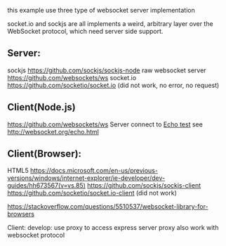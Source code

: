 this example use three type of websocket server implementation

socket.io and sockjs are all implements a weird, arbitrary layer over the WebSocket protocol, which need server side support.



## Server:
sockjs https://github.com/sockjs/sockjs-node
raw websocket server https://github.com/websockets/ws
socket.io https://github.com/socketio/socket.io (did not work, no error, no request)

## Client(Node.js)
https://github.com/websockets/ws
Server connect to [Echo test](ws://echo.websocket.org) see http://websocket.org/echo.html

## Client(Browser):
HTML5 https://docs.microsoft.com/en-us/previous-versions/windows/internet-explorer/ie-developer/dev-guides/hh673567(v=vs.85)
https://github.com/sockjs/sockjs-client
https://github.com/socketio/socket.io-client (did not work)




https://stackoverflow.com/questions/5510537/websocket-library-for-browsers





Client:
develop:
use proxy to access express server
proxy also work with websocket protocol



